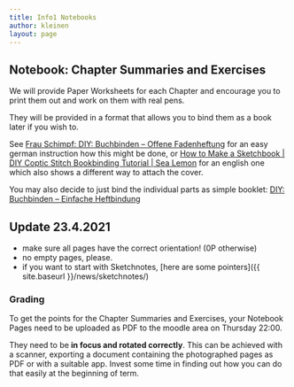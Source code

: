 ```yaml
---
title: Info1 Notebooks
author: kleinen
layout: page
---
```


## Notebook: Chapter Summaries and Exercises

We will provide Paper Worksheets for each Chapter and encourage you to print
them out and work on them with real pens.

They will be provided in a format that allows you to bind them as a book
later if you wish to.

See [Frau Schimpf: DIY: Buchbinden – Offene Fadenheftung](https://www.youtube.com/watch?v=s5iMJxdN5KE)
for an easy german instruction how this might be done, or
[How to Make a Sketchbook | DIY Coptic Stitch Bookbinding Tutorial | Sea Lemon](https://www.youtube.com/watch?v=S2FRKbQI2kY&t=307s) for
an english one which also shows a different way to attach the cover.

You may also decide to just bind the individual parts as simple booklet: [DIY: Buchbinden – Einfache Heftbindung](https://www.youtube.com/watch?v=W1DdJa9XHeI)

## Update 23.4.2021

- make sure all pages have the correct orientation! (0P otherwise)
- no empty pages, please.
- if you want to start with Sketchnotes, [here are some pointers]({{ site.baseurl }}/news/sketchnotes/)
### Grading

To get the points for the Chapter Summaries and Exercises, your Notebook Pages
need to be uploaded as PDF to the moodle area on Thursday 22:00.


They need to be **in focus and rotated correctly**.
This can be achieved with a scanner, exporting a document containing the
photographed pages as PDF or with a suitable app. Invest some time in finding
out how you can do that easily at the beginning of term.
